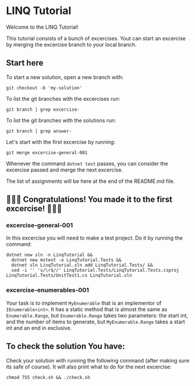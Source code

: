 # LINQ Tutorial

Welcome to the LINQ Tutorial!

This tutorial consists of a bunch of excercises. Yout can start an excercise by merging the excercise branch to your local branch.

## Start here
To start a new solution, open a new branch with:
```
git checkout -b 'my-solution'
```
To list the git branches with the excercises run:
```
git branch | grep excercise-
```
To list the git branches with the solutions run:
```
git branch | grep answer-
```
Let's start with the first excercise by running:
```
git merge excercise-general-001
```
Whenever the command `dotnet test` passes, you can consider the excercise passed and merge the next excercise.

The list of assignments will be here at the end of the README.md file.

## 🎉🎉🎉 Congratulations! You made it to the first excercise! 🎉🎉🎉

### excercise-general-001
In this excercise you will need to make a test project. Do it by running the command:
```
dotnet new sln -n LinqTutorial &&
  dotnet new mstest -o LinqTutorial.Tests &&
  dotnet sln LinqTutorial.sln add LinqTutorial.Tests/ &&
  sed -i '' 's/\r$//' LinqTutorial.Tests/LinqTutorial.Tests.csproj LinqTutorial.Tests/UnitTest1.cs LinqTutorial.sln
```

### excercise-enumerables-001
Your task is to implement `MyEnumerable` that is an implementor of `IEnumerable<int>`. It has a static method that is almost the same as `Enumerable.Range`, but `Enumerable.Range` takes two parameters: the start int, and the number of items to generate, but `MyEnumerable.Range` takes a start int and an end in exclusive.


## To check the solution You have:
Check your solution with running the following command (after making sure its safe of course). It will also print what to do for the next excercise:
```
chmod 755 check.sh && ./check.sh
```
